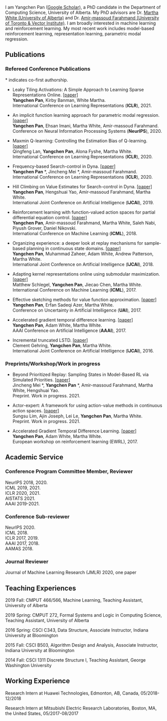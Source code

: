 I am Yangchen Pan ([Google Scholar](https://scholar.google.ca/citations?user=QyAsyYEAAAAJ&hl=en)), a PhD candidate in the Department of Computing Science, University of Alberta. 
My PhD advisors are Dr. [Martha White (University of Alberta)](https://webdocs.cs.ualberta.ca/~whitem/) and Dr. [Amir-massoud Farahmand (University of Toronto & Vector Institute)](http://academic.sologen.net). 
I am broadly interested in machine learning and reinforcement learning. My most recent work includes model-based reinforcement learning, representation learning, parametric modal regression. 

## Publications

### Refereed Conference Publications

   \* indicates co-first authorship. 

- Leaky Tiling Activations: A Simple Approach to Learning Sparse Representations Online. [[paper]](https://openreview.net/forum?id=zElset1Klrp)  
  **Yangchen Pan**, Kirby Banman, White Martha.  
  International Conference on Learning Representations (**ICLR**), 2021.

- An implicit function learning approach for parametric modal regression. [[paper]](https://arxiv.org/abs/2002.06195)  
  **Yangchen Pan**, Ehsan Imani, Martha White, Amir-massoud Farahmand.  
  Conference on Neural Information Processing Systems (**NeurIPS**), 2020.

- Maxmin Q-learning: Controlling the Estimation Bias of Q-learning. [[paper]](https://openreview.net/forum?id=Bkg0u3Etwr)  
  Qingfeng Lan, **Yangchen Pan**, Alona Fyshe, Martha White.  
  International Conference on Learning Representations (**ICLR**), 2020.

- Frequency-based Search-control in Dyna. [[paper]](https://openreview.net/forum?id=B1gskyStwr)  
  **Yangchen Pan** *, Jincheng Mei *, Amir-massoud Farahmand.  
  International Conference on Learning Representations (**ICLR**), 2020.

- Hill Climbing on Value Estimates for Search-control in Dyna. [[paper]](https://arxiv.org/abs/1906.07791)  
  **Yangchen Pan**, Hengshuai Yao, Amir-massoud Farahmand, Martha White.  
  International Joint Conference on Artificial Intelligence (**IJCAI**), 2019.

- Reinforcement learning with function-valued action spaces for partial differential equation control. [[paper]](https://arxiv.org/abs/1806.06931)  
  **Yangchen Pan**, Amir-massoud Farahmand, Martha White, Saleh Nabi, Piyush Grover, Daniel Nikovski.  
  International Conference on Machine Learning (**ICML**), 2018.

- Organizing experience: a deeper look at replay mechanisms for sample-based planning in continuous state domains. [[paper]](https://arxiv.org/abs/1806.04624)  
  **Yangchen Pan**, Muhammad Zaheer, Adam White, Andrew Patterson, Martha White.  
  International Joint Conference on Artificial Intelligence (**IJCAI**), 2018.

- Adapting kernel representations online using submodular maximization. [[paper]](http://proceedings.mlr.press/v70/schlegel17a.html)  
  Matthew Schlegel, **Yangchen Pan**, Jiecao Chen, Martha White.  
  International Conference on Machine Learning (**ICML**), 2017.

- Effective sketching methods for value function approximation. [[paper]](https://arxiv.org/abs/1708.01298)  
  **Yangchen Pan**, Erfan Sadeqi Azer, Martha White.  
  Conference on Uncertainty in Artificial Intelligence (**UAI**), 2017.

- Accelerated gradient temporal difference learning. [[paper]](https://arxiv.org/abs/1611.09328)  
  **Yangchen Pan**, Adam White, Martha White.  
  AAAI Conference on Artificial Intelligence (**AAAI**), 2017.

- Incremental truncated LSTD. [[paper]](https://arxiv.org/abs/1511.08495)  
  Clement Gehring, **Yangchen Pan**, Martha White.  
  International Joint Conference on Artificial Intelligence (**IJCAI**), 2016.

### Preprints/Workshop/Work in progress
- Beyond Prioritized Replay: Sampling States in Model-Based RL via Simulated Priorities. [[paper]](https://arxiv.org/abs/2007.09569)  
  Jincheng Mei *, **Yangchen Pan** *, Amir-massoud Farahmand, Martha White, Hengshuai Yao.  
  Preprint. Work in progress. 2021.

- Actor-expert: A framework for using action-value methods in continuous action spaces. [[paper]](https://arxiv.org/abs/1810.09103)  
  Sungsu Lim, Ajin Joseph, Lei Le, **Yangchen Pan**, Martha White.  
  Preprint. Work in progress. 2021.

- Accelerated Gradient Temporal Difference Learning. [[paper]](https://arxiv.org/abs/1611.09328)  
  **Yangchen Pan**, Adam White, Martha White.  
  European workshop on reinforcement learning (EWRL), 2017.

## Academic Service

### Conference Program Committee Member, Reviewer

NeurIPS 2018, 2020.  
ICML 2019, 2021.  
ICLR 2020, 2021.  
AISTATS 2021.  
AAAI 2019-2021.  

### Conference Sub-reviewer

NeurIPS 2020.  
ICML 2018.  
ICLR 2017, 2019.  
AAAI 2017, 2018.  
AAMAS 2018.  

### Journal Reviewer

Journal of Machine Learning Research (JMLR) 2020, one paper

## Teaching Experiences

2019 Fall: CMPUT 466/566, Machine Learning, Teaching Assistant, University of Alberta

2019 Spring: CMPUT 272, Formal Systems and Logic in Computing Science, Teaching Assistant, University of Alberta

2016 Spring: CSCI C343, Data Structure, Associate Instructor, Indiana University at Bloomington

2015 Fall: CSCI B503, Algorithm Design and Analysis, Associate Instructor, Indiana University at Bloomington

2014 Fall: CSCI 1311 Discrete Structure I, Teaching Assistant, George Washington University

## Working Experience

Research Intern at Huawei Technologies, Edmonton, AB, Canada, 05/2018-12/2018

Research Intern at Mitsubishi Electric Research Laboratories, Boston, MA, the United States, 05/2017-08/2017
